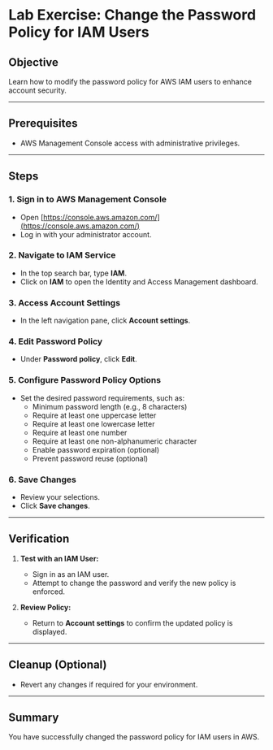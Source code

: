 # Lab Exercise: Change the Password Policy for IAM Users

## Objective
Learn how to modify the password policy for AWS IAM users to enhance account security.

---

## Prerequisites
- AWS Management Console access with administrative privileges.

---

## Steps

### 1. Sign in to AWS Management Console
- Open [https://console.aws.amazon.com/](https://console.aws.amazon.com/)
- Log in with your administrator account.

### 2. Navigate to IAM Service
- In the top search bar, type **IAM**.
- Click on **IAM** to open the Identity and Access Management dashboard.

### 3. Access Account Settings
- In the left navigation pane, click **Account settings**.

### 4. Edit Password Policy
- Under **Password policy**, click **Edit**.

### 5. Configure Password Policy Options
- Set the desired password requirements, such as:
    - Minimum password length (e.g., 8 characters)
    - Require at least one uppercase letter
    - Require at least one lowercase letter
    - Require at least one number
    - Require at least one non-alphanumeric character
    - Enable password expiration (optional)
    - Prevent password reuse (optional)

### 6. Save Changes
- Review your selections.
- Click **Save changes**.

---

## Verification

1. **Test with an IAM User:**
     - Sign in as an IAM user.
     - Attempt to change the password and verify the new policy is enforced.

2. **Review Policy:**
     - Return to **Account settings** to confirm the updated policy is displayed.

---

## Cleanup (Optional)
- Revert any changes if required for your environment.

---

## Summary
You have successfully changed the password policy for IAM users in AWS.
